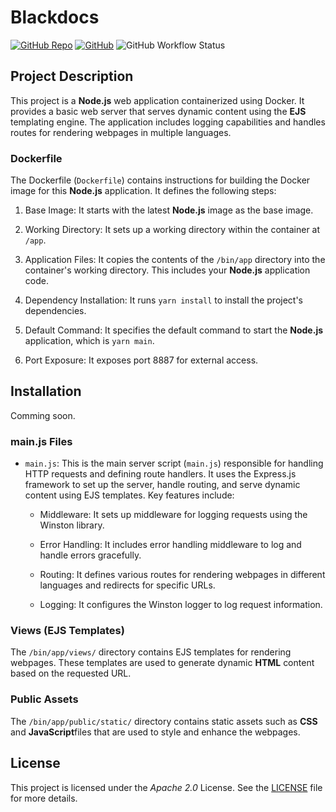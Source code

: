 # Blackdocs

[![GitHub Repo](https://img.shields.io/badge/GitHub-Repo-blue)](https://github.com/Blackdocs-Cloud/blackdocs-cloud)
[![GitHub](https://img.shields.io/badge/GitHub-Releases-green)](https://github.com/Blackdocs-Cloud/blackdocs-cloud/releases)
![GitHub Workflow Status](https://github.com/Blackdocs-Cloud/blackdocs-cloud/actions/workflows/tests.yaml/badge.svg?branch=dev)

## Project Description

This project is a **Node.js** web application containerized using Docker. It provides a basic web server that serves dynamic content using the **EJS** templating engine. The application includes logging capabilities and handles routes for rendering webpages in multiple languages.

### Dockerfile

The Dockerfile (`Dockerfile`) contains instructions for building the Docker image for this **Node.js** application. It defines the following steps:

1. Base Image: It starts with the latest **Node.js** image as the base image.

2. Working Directory: It sets up a working directory within the container at `/app`.

3. Application Files: It copies the contents of the `/bin/app` directory into the container's working directory. This includes your **Node.js** application code.

4. Dependency Installation: It runs `yarn install` to install the project's dependencies.

5. Default Command: It specifies the default command to start the **Node.js** application, which is `yarn main`.

6. Port Exposure: It exposes port 8887 for external access.

## Installation

Comming soon.

### main.js Files

- `main.js`: This is the main server script (`main.js`) responsible for handling HTTP requests and defining route handlers. It uses the Express.js framework to set up the server, handle routing, and serve dynamic content using EJS templates. Key features include:
  
  - Middleware: It sets up middleware for logging requests using the Winston library.
  
  - Error Handling: It includes error handling middleware to log and handle errors gracefully.
  
  - Routing: It defines various routes for rendering webpages in different languages and redirects for specific URLs.
  
  - Logging: It configures the Winston logger to log request information.

### Views (EJS Templates)

The `/bin/app/views/` directory contains EJS templates for rendering webpages. These templates are used to generate dynamic **HTML** content based on the requested URL.

### Public Assets

The `/bin/app/public/static/` directory contains static assets such as **CSS** and **JavaScript**files that are used to style and enhance the webpages.

## License

This project is licensed under the *Apache 2.0* License. See the [LICENSE](LICENSE) file for more details.
